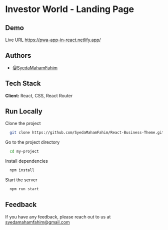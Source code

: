 
# Investor World - Landing Page




## Demo

Live URL
https://pwa-app-in-react.netlify.app/


## Authors

- [@SyedaMahamFahim](https://github.com/SyedaMahamFahim/)


## Tech Stack

**Client:** React, CSS, React Router




## Run Locally

Clone the project

```bash
  git clone https://github.com/SyedaMahamFahim/React-Business-Theme.git
```

Go to the project directory

```bash
  cd my-project
```

Install dependencies

```bash
  npm install
```

Start the server

```bash
  npm run start
```


## Feedback

If you have any feedback, please reach out to us at syedamahamfahim@gmail.com



